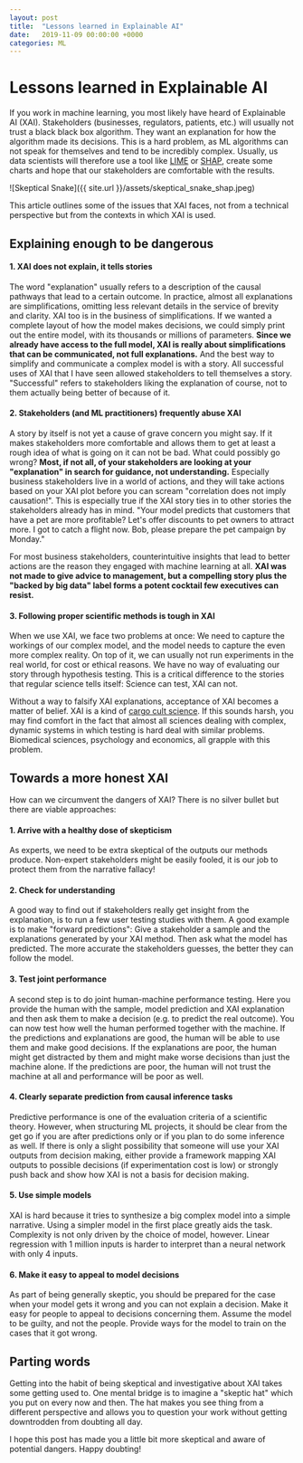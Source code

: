 ```yaml
---
layout: post
title:  "Lessons learned in Explainable AI"
date:   2019-11-09 00:00:00 +0000
categories: ML
---
```


# Lessons learned in Explainable AI
If you work in machine learning, you most likely have heard of Explainable AI (XAI). Stakeholders (businesses, regulators, patients, etc.) will usually not trust a black black box algorithm. They want an explanation for how the algorithm made its decisions. This is a hard problem, as ML algorithms can not speak for themselves and tend to be incredibly complex. Usually, us data scientists will therefore use a tool like [LIME](https://github.com/marcotcr/lime) or [SHAP](https://github.com/slundberg/shap), create some charts and hope that our stakeholders are comfortable with the results.

![Skeptical Snake]({{ site.url }}/assets/skeptical_snake_shap.jpeg)

This article outlines some of the issues that XAI faces, not from a technical perspective but from the contexts in which XAI is used.

## Explaining enough to be dangerous

#### 1. XAI does not explain, it tells stories
The word "explanation" usually refers to a description of the causal pathways that lead to a certain outcome. In practice, almost all explanations are simplifications, omitting less relevant details in the service of brevity and clarity. XAI too is in the business of simplifications. If we wanted a complete layout of how the model makes decisions, we could simply print out the entire model, with its thousands or millions of parameters. **Since we already have access to the full model, XAI is really about simplifications that can be communicated, not full explanations.** And the best way to simplify and communicate a complex model is with a story. All successful uses of XAI that I have seen allowed stakeholders to tell themselves a story. "Successful" refers to stakeholders liking the explanation of course, not to them actually being better of because of it. 

#### 2. Stakeholders (and ML practitioners) frequently abuse XAI
A story by itself is not yet a cause of grave concern you might say. If it makes stakeholders more comfortable and allows them to get at least a rough idea of what is going on it can not be bad. What could possibly go wrong? **Most, if not all, of your stakeholders are looking at your "explanation" in search for guidance, not understanding.** Especially business stakeholders live in a world of actions, and they will take actions based on your XAI plot before you can scream "correlation does not imply causation!". This is especially true if the XAI story ties in to other stories the stakeholders already has in mind. "Your model predicts that customers that have a pet are more profitable? Let's offer discounts to pet owners to attract more. I got to catch a flight now. Bob, please prepare the pet campaign by Monday."

For most business stakeholders, counterintuitive insights that lead to better actions are the reason they engaged with machine learning at all. **XAI was not made to give advice to management, but a compelling story plus the "backed by big data" label forms a potent cocktail few executives can resist.** 

#### 3. Following proper scientific methods is tough in XAI
When we use XAI, we face two problems at once: We need to capture the workings of our complex model, and the model needs to capture the even more complex reality. On top of it, we can usually not run experiments in the real world, for cost or ethical reasons. We have no way of evaluating our story through hypothesis testing. This is a critical difference to the stories that regular science tells itself: Science can test, XAI can not. 

Without a way to falsify XAI explanations, acceptance of XAI becomes a matter of belief. XAI is a kind of [cargo cult science](https://en.wikipedia.org/wiki/Cargo_cult_science). If this sounds harsh, you may find comfort in the fact that almost all sciences dealing with complex, dynamic systems in which testing is hard deal with similar problems. Biomedical sciences, psychology and economics, all grapple with this problem. 

## Towards a more honest XAI 
How can we circumvent the dangers of XAI? There is no silver bullet but there are viable approaches:

#### 1. Arrive with a healthy dose of skepticism
As experts, we need to be extra skeptical of the outputs our methods produce. Non-expert stakeholders might be easily fooled, it is our job to protect them from the narrative fallacy! 

#### 2. Check for understanding
A good way to find out if stakeholders really get insight from the explanation, is to run a few user testing studies with them. A good example is to make "forward predictions": Give a stakeholder a sample and the explanations generated by your XAI method. Then ask what the model has predicted. The more accurate the stakeholders guesses, the better they can follow the model.

#### 3. Test joint performance
A second step is to do joint human-machine performance testing. Here you provide the human with the sample, model prediction and XAI explanation and then ask them to make a decision (e.g. to predict the real outcome). You can now test how well the human performed together with the machine. If the predictions and explanations are good, the human will be able to use them and make good decisions. If the explanations are poor, the human might get distracted by them and might make worse decisions than just the machine alone. If the predictions are poor, the human will not trust the machine at all and performance will be poor as well. 

#### 4. Clearly separate prediction from causal inference tasks
Predictive performance is one of the evaluation criteria of a scientific theory. However, when structuring ML projects, it should be clear from the get go if you are after predictions only or if you plan to do some inference as well. If there is only a slight possibility that someone will use your XAI outputs from decision making, either provide a framework mapping XAI outputs to possible decisions (if experimentation cost is low) or strongly push back and show how XAI is not a basis for decision making.


#### 5. Use simple models
XAI is hard because it tries to synthesize a big complex model into a simple narrative. Using a simpler model in the first place greatly aids the task. Complexity is not only driven by the choice of model, however. Linear regression with 1 million inputs is harder to interpret than a neural network with only 4 inputs. 

#### 6. Make it easy to appeal to model decisions
As part of being generally skeptic, you should be prepared for the case when your model gets it wrong and you can not explain a decision. Make it easy for people to appeal to decisions concerning them. Assume the model to be guilty, and not the people. Provide ways for the model to train on the cases that it got wrong. 

## Parting words
Getting into the habit of being skeptical and investigative about XAI takes some getting used to. One mental bridge is to imagine a "skeptic hat" which you put on every now and then. The hat makes you see thing from a different perspective and allows you to question your work without getting downtrodden from doubting all day.

I hope this post has made you a little bit more skeptical and aware of potential dangers. Happy doubting!